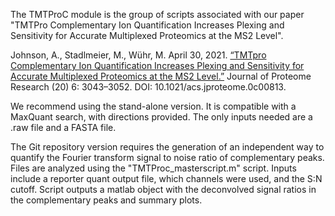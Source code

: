 The TMTProC module is the group of scripts associated with our paper "TMTPro Complementary Ion Quantification Increases Plexing and Sensitivity for Accurate Multiplexed Proteomics at the MS2 Level".

Johnson, A., Stadlmeier, M., Wühr, M. April 30, 2021. [“TMTpro Complementary Ion Quantification Increases Plexing and Sensitivity for Accurate Multiplexed Proteomics at the MS2 Level.”](https://pubs.acs.org/doi/pdf/10.1021/acs.jproteome.0c00813) Journal of Proteome Research (20) 6: 3043–3052. DOI: 10.1021/acs.jproteome.0c00813.

We recommend using the stand-alone version. It is compatible with a MaxQuant search, with directions provided. The only inputs needed are a .raw file and a FASTA file.

The Git repository version requires the generation of an independent way to quantify the Fourier transform signal to noise ratio of complementary peaks. Files are analyzed using the "TMTProc_masterscript.m" script. Inputs include a reporter quant output file, which channels were used, and the S:N cutoff. Script outputs a matlab object with the deconvolved signal ratios in the complementary peaks and summary plots.
